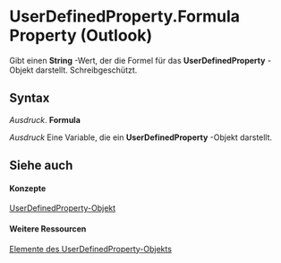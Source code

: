 
# UserDefinedProperty.Formula Property (Outlook)

Gibt einen  **String** -Wert, der die Formel für das **UserDefinedProperty** -Objekt darstellt. Schreibgeschützt.


## Syntax

 _Ausdruck_. **Formula**

 _Ausdruck_ Eine Variable, die ein **UserDefinedProperty** -Objekt darstellt.


## Siehe auch


#### Konzepte


[UserDefinedProperty-Objekt](aebe38db-0ff9-79d2-b5a7-751fea7c97f3.md)
#### Weitere Ressourcen


[Elemente des UserDefinedProperty-Objekts](http://msdn.microsoft.com/library/9a4fd85d-a47c-8871-bbe6-3383b28cc738%28Office.15%29.aspx)